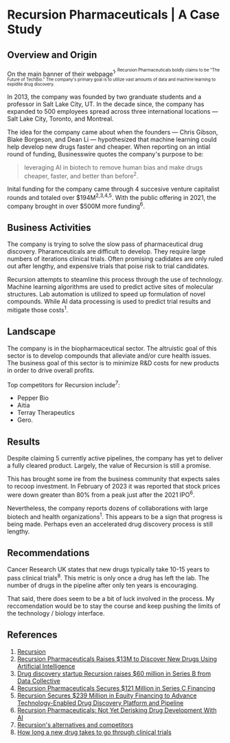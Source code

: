 # Recursion Pharmaceuticals | A Case Study

## Overview and Origin

On the main banner of their webpage<sup>1<sup>, Recursion Pharmaceuticals boldly claims to be "The Future of TechBio." The company's primary goal is to utilize vast amounts of data and machine learning to expidite drug discovery. 

In 2013, the company was founded by two granduate students and a professor in Salt Lake City, UT. In the decade since, the company has expanded to 500 employees spread across three international locations &mdash; Salt Lake City, Toronto, and Montreal.

The idea for the company came about when the founders &mdash; Chris Gibson, Blake Borgeson, and Dean Li &mdash; hypothesized that machine learning could help develop new drugs faster and cheaper. When reporting on an intial round of funding, Businesswire quotes the company's purpose to be:

>leveraging AI in biotech to remove human bias and make drugs cheaper, faster, and better than before<sup>2</sup>.

Inital funding for the company came through 4 succesive venture capitalist rounds and totaled over $194M<sup>2,3,4,5</sup>. With the public offering in 2021, the company brought in over $500M more funding<sup>6</sup>. 

## Business Activities

The company is trying to solve the slow pass of pharmaceutical drug discovery. Pharamceuticals are difficult to develop. They require large numbers of iterations clinical trials. Often promising cadidates are only ruled out after lengthy, and expensive trials that poise risk to trial candidates.

Recursion attempts to steamline this process through the use of technology. Machine learning algorithms are used to predict active sites of molecular structures. Lab automation is utilized to speed up formulation of novel compounds. While AI data processing is used to predict trial results and mitigate those costs<sup>1</sup>.

## Landscape

The company is in the biopharmaceutical sector. The altruistic goal of this sector is to develop compounds that alleviate and/or cure health issues. The business goal of this sector is to minimize R&D costs for new products in order to drive overall profits.

Top competitors for Recursion include<sup>7</sup>:
- Pepper Bio
- Aitia
- Terray Therapeutics
- Gero.

## Results

Despite claiming 5 currently active pipelines, the company has yet to deliver a fully cleared product. Largely, the value of Recursion is still a promise.

This has brought some ire from the business community that expects sales to recoop investment. In February of 2023 it was reported that stock prices were down greater than 80% from a peak just after the 2021 IPO<sup>6</sup>. 

Nevertheless, the company reports dozens of collaborations with large biotech and health organizations<sup>1</sup>. This appears to be a sign that progress is being made. Perhaps even an accelerated drug discovery process is still lengthy.

## Recommendations

Cancer Research UK states that new drugs typically take 10-15 years to pass clinical trials<sup>8</sup>. This metric is only once a drug has left the lab. The number of drugs in the pipeline after only ten years is encouraging. 

That said, there does seem to be a bit of luck involved in the process. My reccomendation would be to stay the course and keep pushing the limits of the technology / biology interface. 

## References

1. [Recursion](https://www.recursion.com/)
2. [Recursion Pharmaceuticals Raises $13M to Discover New Drugs Using Artificial Intelligence](https://www.businesswire.com/news/home/20161003005212/en/Recursion-Pharmaceuticals-Raises-13M-to-Discover-New-Drugs-Using-Artificial-Intelligence)
3. [Drug discovery startup Recursion raises $60 million in Series B from Data Collective ](https://techcrunch.com/2017/10/03/drug-discovery-startup-recursion-raises-60-million-in-series-b-from-dcvc/)
4. [Recursion Pharmaceuticals Secures $121 Million in Series C Financing](https://www.businesswire.com/news/home/20190715005073/en/Recursion-Pharmaceuticals-Secures-121-Million-in-Series-C-Financing)
5. [Recursion Secures $239 Million in Equity Financing to Advance Technology-Enabled Drug Discovery Platform and Pipeline](https://www.recursion.com/news/series-d)
6. [Recursion Pharmaceuticals: Not Yet Derisking Drug Development With AI](https://seekingalpha.com/article/4579510-recursion-pharmaceuticals-not-yet-derisking-drug-development-with-ai)
7. [Recursion's alternatives and competitors](https://www.cbinsights.com/company/recursion-pharmaceuticals/alternatives-competitors)
8. [How long a new drug takes to go through clinical trials](https://www.cancerresearchuk.org/about-cancer/find-a-clinical-trial/how-clinical-trials-are-planned-and-organised/how-long-it-takes-for-a-new-drug-to-go-through-clinical-trials#:~:text=You%20may%20hear%20this%20process,time%20span%20varies%20a%20lot.)